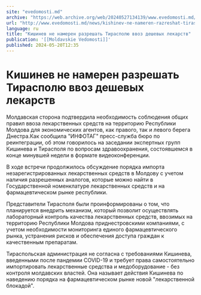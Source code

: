 ```yaml
---
site: "evedomosti.md"
archive: "https://web.archive.org/web/20240527134139/www.evedomosti.md/news/kishinev-ne-nameren-razreshat-tiraspolyu-vvoz-deshevyh-lekar"
url: "http://www.evedomosti.md/news/kishinev-ne-nameren-razreshat-tiraspolyu-vvoz-deshevyh-lekar"
language: ru
title: "Кишинев не намерен разрешать Тирасполю ввоз дешевых лекарств"
publication: '[[Moldavskie Vedomosti]]'
published: 2024-05-20T12:35
---
```


# Кишинев не намерен разрешать Тирасполю ввоз дешевых лекарств

Молдавская сторона подтвердила необходимость соблюдения общих правил ввоза лекарственных средств на территорию Республики Молдова для экономических агентов, как правого, так и левого берега Днестра.Как сообщила "ИНФОТАГ" пресс-служба бюро по реинтеграции, об этом говорилось на заседании экспертных групп Кишинева и Тирасполя по вопросам здравоохранения, состоявшемся в конце минувшей недели в формате видеоконференции.

В ходе встречи продолжилось обсуждение порядка импорта незарегистрированных лекарственных средств в Молдову с учетом наличия разрешенных аналогов, которые можно найти в Государственной номенклатуре лекарственных средств и на фармацевтическом рынке республики.

Представители Тирасполя были проинформированы о том, что планируется внедрить механизм, который позволит осуществлять лабораторный контроль качества лекарственных средств, ввозимых на территорию Республики Молдова приднестровскими компаниями, с учетом необходимости мониторинга единого фармацевтического рынка, устранения рисков и обеспечения доступа граждан к качественным препаратам.

Тираспольская администрация не согласна с требованиями Кишинева, введенными после пандемии COVID-19 и требует права самостоятельно импортировать лекарственные средства и медоборудование - без контроля молдавских властей. Она называет действия Кишинева по наведению порядка на фармацевтическом рынке новой "лекарственной блокадой".